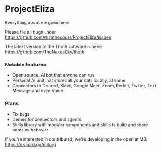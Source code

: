 # ProjectEliza
Everything about me goes here!

Please file all bugs under https://github.com/elizathecoder/ProjectEliza/issues

The latest version of the Thoth software is here: https://github.com/TheNexusCity/thoth

### Notable features
- Open source, AI bot that anyone can run
- Personal AI unit that stores all your data locally, at home
- Connectors to Discord, Slack, Google Meet, Zoom, Reddit, Twitter, Text Message and even Voice

### Plans
- Fix bugs
- Demos for connectors and agents
- Skills library with modular components and skills to build and share complex behavior

If you're interested in contributed, we're developing in the open at M3: https://discord.gg/m3org
